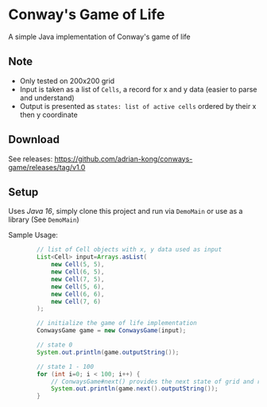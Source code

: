 # Conway's Game of Life

A simple Java implementation of Conway's game of life

## Note

- Only tested on 200x200 grid
- Input is taken as a list of `Cells`, a record for x and y data (easier to parse and understand)
- Output is presented as `states: list of active cells` ordered by their x then y coordinate

## Download

See releases: https://github.com/adrian-kong/conways-game/releases/tag/v1.0

## Setup

Uses *Java 16*, simply clone this project and run via `DemoMain` or use as a library (See `DemoMain`)

Sample Usage:

```java
        // list of Cell objects with x, y data used as input
        List<Cell> input=Arrays.asList(
            new Cell(5, 5),
            new Cell(6, 5),
            new Cell(7, 5),
            new Cell(5, 6),
            new Cell(6, 6),
            new Cell(7, 6)
        );

        // initialize the game of life implementation
        ConwaysGame game = new ConwaysGame(input);

        // state 0
        System.out.println(game.outputString());

        // state 1 - 100
        for (int i=0; i < 100; i++) {
            // ConwaysGame#next() provides the next state of grid and returns itself
            System.out.println(game.next().outputString());
        }
```

